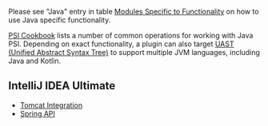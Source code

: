 [//]: # (title: IntelliJ IDEA Plugin Development)

<!-- Copyright 2000-2022 JetBrains s.r.o. and other contributors. Use of this source code is governed by the Apache 2.0 license that can be found in the LICENSE file. -->

Please see "Java" entry in table [Modules Specific to Functionality](plugin_compatibility.md#modules-specific-to-functionality) on how to use Java specific functionality.

[PSI Cookbook](psi_cookbook.md#java-specific) lists a number of common operations for working with Java PSI.
Depending on exact functionality, a plugin can also target [UAST (Unified Abstract Syntax Tree)](uast.md) to support multiple JVM languages, including Java and Kotlin.

## IntelliJ IDEA Ultimate

<include from="snippets.md" element-id="jetbrainsProductOpenSourceLicense"/>

* [Tomcat Integration](tomcat_integration.md)
* [Spring API](spring_api.md)
